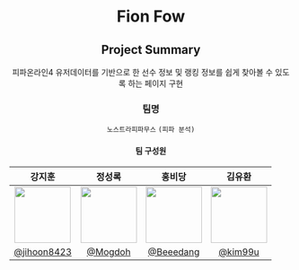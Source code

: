 <div align="center">
	
<h1>Fion Fow</h1>

<h2>Project Summary</h2>
피파온라인4 유저데이터를 기반으로 한 선수 정보 및 랭킹 정보를 쉽게 찾아볼 수 있도록 하는 페이지 구현

<h3>팀명</h3>
<code>노스트라피파무스</code>
<code>(피파 분석)</code>

<h4>팀 구성원</h4>

| 강지훈 | 정성록 | 홍비당 | 김유환 |
|:----------------------------------------------:|:----------------------------------------------------:|:------------------------------------:|:----------------------------------------:|
| <img src="https://user-images.githubusercontent.com/131742208/236715131-943a72e6-bb16-4d93-b773-e54748be02ea.png" width="100" /> | <img src="https://user-images.githubusercontent.com/131742208/236714509-277f8a15-5e70-49bd-a9a9-d9eb4ec7a530.png" width="100" /> | <img src="https://user-images.githubusercontent.com/131742208/236713825-46ad0903-d3db-4162-b0cd-6b8b5096b572.png" width="100" />| <img src="https://user-images.githubusercontent.com/131742208/236715680-947f9864-2af7-4aa7-8f3b-0e72f62256d6.png" width="100"/> |
| [@jihoon8423](https://github.com/jihoon8423) | [@Mogdoh](https://github.com/Mogdoh) | [@Beeedang](https://github.com/Beeedang) | [@kim99u](https://github.com/kim99u) |
